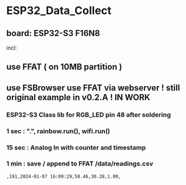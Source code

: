 # ESP32_Data_Collect
## board: ESP32-S3 F16N8
incl:<br/>
## use FFAT ( on 10MB partition )
## use FSBrowser use FFAT via webserver ! still original example in v0.2.A ! IN WORK
### ESP32-S3 Class lib for RGB_LED pin 48 after soldering

### 1 sec : ".", rainbow.run(), wifi.run()

### 15 sec : Analog In with counter and timestamp

### 1 min : save / append to FFAT /data/readings.csv

<CODE>,191,2024-01-07 16:09:29,58.46,30.28,1.00,</CODE>
